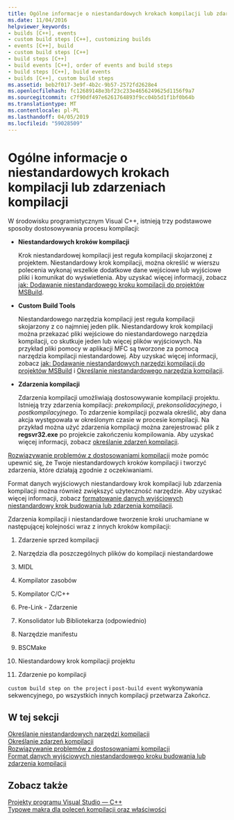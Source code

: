 ```yaml
---
title: Ogólne informacje o niestandardowych krokach kompilacji lub zdarzeniach kompilacji
ms.date: 11/04/2016
helpviewer_keywords:
- builds [C++], events
- custom build steps [C++], customizing builds
- events [C++], build
- custom build steps [C++]
- build steps [C++]
- build events [C++], order of events and build steps
- build steps [C++], build events
- builds [C++], custom build steps
ms.assetid: beb2f017-3e9f-4b2c-9b57-2572fd2628e4
ms.openlocfilehash: fc12689148e3bf23c233e4656249625d1156f9a7
ms.sourcegitcommit: c7f90df497e6261764893f9cc04b5d1f1bf0b64b
ms.translationtype: MT
ms.contentlocale: pl-PL
ms.lasthandoff: 04/05/2019
ms.locfileid: "59028509"
---
```

# <a name="understanding-custom-build-steps-and-build-events"></a>Ogólne informacje o niestandardowych krokach kompilacji lub zdarzeniach kompilacji

W środowisku programistycznym Visual C++, istnieją trzy podstawowe sposoby dostosowywania procesu kompilacji:

- **Niestandardowych kroków kompilacji**

   Krok niestandardowej kompilacji jest reguła kompilacji skojarzonej z projektem. Niestandardowy krok kompilacji, można określić w wierszu polecenia wykonaj wszelkie dodatkowe dane wejściowe lub wyjściowe pliki i komunikat do wyświetlenia. Aby uzyskać więcej informacji, zobacz [jak: Dodawanie niestandardowego kroku kompilacji do projektów MSBuild](how-to-add-a-custom-build-step-to-msbuild-projects.md).

- **Custom Build Tools**

   Niestandardowego narzędzia kompilacji jest reguła kompilacji skojarzony z co najmniej jeden plik. Niestandardowy krok kompilacji można przekazać pliki wejściowe do niestandardowego narzędzia kompilacji, co skutkuje jeden lub więcej plików wyjściowych. Na przykład pliki pomocy w aplikacji MFC są tworzone za pomocą narzędzia kompilacji niestandardowej. Aby uzyskać więcej informacji, zobacz [jak: Dodawanie niestandardowych narzędzi kompilacji do projektów MSBuild](how-to-add-custom-build-tools-to-msbuild-projects.md) i [Określanie niestandardowego narzędzia kompilacji](specifying-custom-build-tools.md).

- **Zdarzenia kompilacji**

   Zdarzenia kompilacji umożliwiają dostosowywanie kompilacji projektu. Istnieją trzy zdarzenia kompilacji: *prekompilacji*, *prekonsolidacyjnego*, i *postkompilacyjnego*. To zdarzenie kompilacji pozwala określić, aby dana akcja występowała w określonym czasie w procesie kompilacji. Na przykład można użyć zdarzenia kompilacji można zarejestrować plik z **regsvr32.exe** po projekcie zakończeniu kompilowania. Aby uzyskać więcej informacji, zobacz [określanie zdarzeń kompilacji](specifying-build-events.md).

[Rozwiązywanie problemów z dostosowaniami kompilacji](troubleshooting-build-customizations.md) może pomóc upewnić się, że Twoje niestandardowych kroków kompilacji i tworzyć zdarzenia, które działają zgodnie z oczekiwaniami.

Format danych wyjściowych niestandardowy krok kompilacji lub zdarzenia kompilacji można również zwiększyć użyteczność narzędzie. Aby uzyskać więcej informacji, zobacz [formatowanie danych wyjściowych niestandardowy krok budowania lub zdarzenia kompilacji](formatting-the-output-of-a-custom-build-step-or-build-event.md).

Zdarzenia kompilacji i niestandardowe tworzenie kroki uruchamiane w następującej kolejności wraz z innych kroków kompilacji:

1. Zdarzenie sprzed kompilacji

2. Narzędzia dla poszczególnych plików do kompilacji niestandardowe

3. MIDL

4. Kompilator zasobów

5. Kompilator C/C++

6. Pre-Link - Zdarzenie

7. Konsolidator lub Bibliotekarza (odpowiednio)

8. Narzędzie manifestu

9. BSCMake

10. Niestandardowy krok kompilacji projektu

11. Zdarzenie po kompilacji

`custom build step on the project` i `post-build event` wykonywania sekwencyjnego, po wszystkich innych kompilacji przetwarza Zakończ.

## <a name="in-this-section"></a>W tej sekcji

[Określanie niestandardowych narzędzi kompilacji](specifying-custom-build-tools.md)<br/>
[Określanie zdarzeń kompilacji](specifying-build-events.md)<br/>
[Rozwiązywanie problemów z dostosowaniami kompilacji](troubleshooting-build-customizations.md)<br/>
[Format danych wyjściowych niestandardowego kroku budowania lub zdarzenia kompilacji](formatting-the-output-of-a-custom-build-step-or-build-event.md)<br/>

## <a name="see-also"></a>Zobacz także

[Projekty programu Visual Studio — C++](creating-and-managing-visual-cpp-projects.md)<br>
[Typowe makra dla poleceń kompilacji oraz właściwości](reference/common-macros-for-build-commands-and-properties.md)
